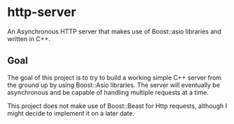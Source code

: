 # http-server
An Asynchronous HTTP server that makes use of Boost::asio libraries and written in C++.

## Goal

The goal of this project is to try to build a working simple C++ server from the ground up by using Boost::Asio libraries. The server will eventually be asynchronous and be capable of handling multiple requests at a time.

This project does not make use of Boost::Beast for Http requests, although I might decide to implement it on a later date.
